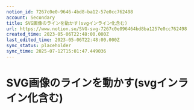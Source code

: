 ```yaml
---
notion_id: 7267c0e0-9646-4bd8-ba12-57e0cc762498
account: Secondary
title: SVG画像のラインを動かす(svgインライン化含む)
url: https://www.notion.so/SVG-svg-7267c0e096464bd8ba1257e0cc762498
created_time: 2023-05-06T22:48:00.000Z
last_edited_time: 2023-05-06T22:48:00.000Z
sync_status: placeholder
sync_time: 2025-07-12T15:01:47.449036
---
```

# SVG画像のラインを動かす(svgインライン化含む)
